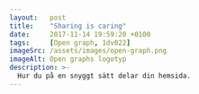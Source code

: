 ```yaml
---
layout:   post
title:    "Sharing is caring"
date:     2017-11-14 19:59:20 +0100
tags:     [Open graph, 1dv022]
imageSrc: /assets/images/open-graph.png
imageAlt: Open graphs logotyp
description: >-
  Hur du på en snyggt sätt delar din hemsida.
---
```

